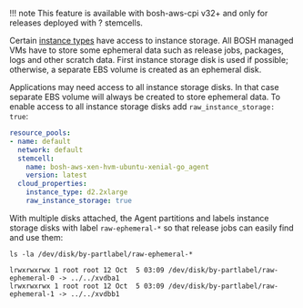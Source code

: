 !!! note
    This feature is available with bosh-aws-cpi v32+ and only for releases deployed with ? stemcells.

Certain [instance types](https://aws.amazon.com/ec2/instance-types/) have access to instance storage. All BOSH managed VMs have to store some ephemeral data such as release jobs, packages, logs and other scratch data. First instance storage disk is used if possible; otherwise, a separate EBS volume is created as an ephemeral disk.

Applications may need access to all instance storage disks. In that case separate EBS volume will always be created to store ephemeral data. To enable access to all instance storage disks add `raw_instance_storage: true`:

```yaml
resource_pools:
- name: default
  network: default
  stemcell:
    name: bosh-aws-xen-hvm-ubuntu-xenial-go_agent
    version: latest
  cloud_properties:
    instance_type: d2.2xlarge
    raw_instance_storage: true
```

With multiple disks attached, the Agent partitions and labels instance storage disks with label `raw-ephemeral-*` so that release jobs can easily find and use them:

```shell
ls -la /dev/disk/by-partlabel/raw-ephemeral-*
```

```text
lrwxrwxrwx 1 root root 12 Oct  5 03:09 /dev/disk/by-partlabel/raw-ephemeral-0 -> ../../xvdba1
lrwxrwxrwx 1 root root 12 Oct  5 03:09 /dev/disk/by-partlabel/raw-ephemeral-1 -> ../../xvdbb1
```
